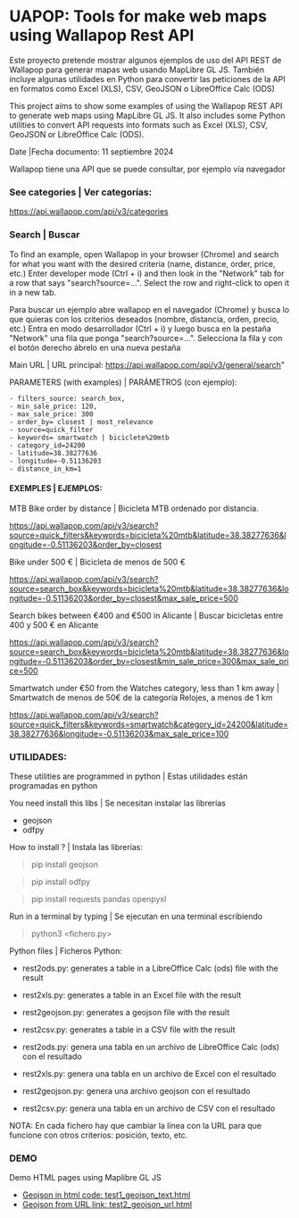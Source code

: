 # UAPOP: Tools for make web maps using Wallapop Rest API
Este proyecto pretende mostrar algunos ejemplos de uso del API REST de Wallapop para generar mapas web usando MapLibre GL JS. También incluye algunas utilidades en Python para convertir las peticiones de la API en formatos como Excel (XLS), CSV, GeoJSON o LibreOffice Calc (ODS)

This project aims to show some examples of using the Wallapop REST API to generate web maps using MapLibre GL JS. It also includes some Python utilities to convert API requests into formats such as Excel (XLS), CSV, GeoJSON or LibreOffice Calc (ODS).

Date |Fecha documento: 11 septiembre 2024

Wallapop tiene una API que se puede consultar, por ejemplo vía navegador

### See categories | Ver categorías:

https://api.wallapop.com/api/v3/categories

### Search | Buscar 
To find an example, open Wallapop in your browser (Chrome) and search for what you want with the desired criteria (name, distance, order, price, etc.)
Enter developer mode (Ctrl + i) and then look in the "Network" tab for a row that says "search?source=...". Select the row and right-click to open it in a new tab.

Para buscar un ejemplo abre wallapop en el navegador (Chrome) y busca lo que quieras con los criterios deseados (nombre, distancia, orden, precio, etc.)
Entra en modo desarrollador (Ctrl + i) y luego busca en la pestaña "Network" una fila que ponga "search?source=...". Selecciona la fila y con el botón derecho ábrelo en una nueva pestaña

Main URL | URL principal: https://api.wallapop.com/api/v3/general/search"

PARAMETERS (with examples) | PARÁMETROS (con ejemplo):

    - filters_source: search_box,
    - min_sale_price: 120,
    - max_sale_price: 300
    - order_by= closest | most_relevance
    - source=quick_filter
    - keywords= smartwatch | biciclete%20mtb
    - category_id=24200
    - latitude=38.38277636
    - longitude=-0.51136203  
    - distance_in_km=1
    
#### EXEMPLES | EJEMPLOS:

MTB Bike order by distance | Bicicleta MTB ordenado por distancia. 

https://api.wallapop.com/api/v3/search?source=quick_filters&keywords=bicicleta%20mtb&latitude=38.38277636&longitude=-0.51136203&order_by=closest

Bike under 500 € | Bicicleta de menos de 500 €

https://api.wallapop.com/api/v3/search?source=search_box&keywords=bicicleta%20mtb&latitude=38.38277636&longitude=-0.51136203&order_by=closest&max_sale_price=500

Search bikes between €400 and €500 in Alicante | Buscar bicicletas entre 400 y 500 € en Alicante

https://api.wallapop.com/api/v3/search?source=search_box&keywords=bicicleta%20mtb&latitude=38.38277636&longitude=-0.51136203&order_by=closest&min_sale_price=300&max_sale_price=500

Smartwatch under €50 from the Watches category, less than 1 km away | Smartwatch de menos de 50€ de la categoría Relojes, a menos de 1 km

https://api.wallapop.com/api/v3/search?source=quick_filters&keywords=smartwatch&category_id=24200&latitude=38.38277636&longitude=-0.51136203&max_sale_price=100


### UTILIDADES:

These utilities are programmed in python | Estas utilidades están programadas en python

You need install this libs | Se necesitan instalar las librerías

- geojson
- odfpy 

How to install ? | Instala las librerías:

> pip install geojson

> pip install odfpy

> pip install requests pandas openpyxl

Run in a terminal by typing | Se ejecutan en una terminal escribiendo

> python3 <fichero.py>

Python files | Ficheros Python:

- rest2ods.py: generates a table in a LibreOffice Calc (ods) file with the result
- rest2xls.py: generates a table in an Excel file with the result
- rest2geojson.py: generates a geojson file with the result
- rest2csv.py: generates a table in a CSV file with the result
  
- rest2ods.py: genera una tabla en un archivo de LibreOffice Calc (ods) con el resultado
- rest2xls.py: genera una tabla en un archivo de Excel con el resultado
- rest2geojson.py: genera una archivo geojson con el resultado
- rest2csv.py: genera una tabla en un archivo de CSV con el resultado

NOTA: En cada fichero hay que cambiar la línea con la URL para que funcione con otros criterios: posición, texto, etc.


### DEMO

Demo HTML pages using Maplibre GL JS

- [Geojson in html code: test1_geojson_text.html](https://josemamira.github.io/uapop/maplibre/test1_geojson_text.html)
- [Geojson from URL link:  test2_geojson_url.html](https://josemamira.github.io/uapop/maplibre/test2_geojson_url.html)



